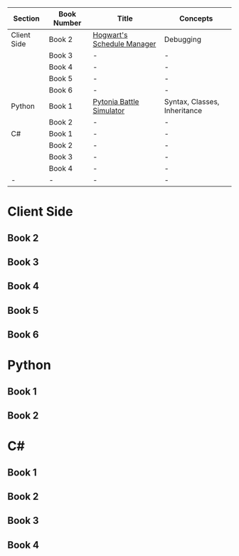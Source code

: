 | Section       | Book Number | Title                                | Concepts   |
|---------------|-------------|--------------------------------------|--------------|
| Client Side   | Book 2      | [Hogwart's Schedule Manager](https://github.com/nashville-software-school-workshops/Hogwarts-Schedule-Manager) | Debugging    |
|    | Book 3      | -                                    | -                                                                    |
|    | Book 4      | -                                    | -                                                                    |
|    | Book 5      | -                                    | -                                                                    |
|    | Book 6      | -                                    | -                                                                    |
| Python        | Book 1      | [Pytonia Battle Simulator](https://github.com/nashville-software-school-workshops/Pytonia-Battle-Simulator) | Syntax, Classes, Inheritance     |
|         | Book 2      | -                                    | -                                                                    |
| C#            | Book 1      | -                                    | -                                                                    |
|             | Book 2      | -                                    | -                                                                    |
|             | Book 3      | -                                    | -                                                                    |
|             | Book 4      | -                                    | -                                                                    |
| - | - | - | - |




# Client Side

## Book 2

## Book 3

## Book 4

## Book 5

## Book 6

# Python

## Book 1

## Book 2

# C#

## Book 1

## Book 2

## Book 3

## Book 4
